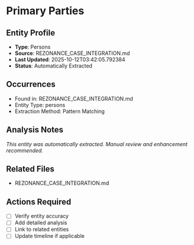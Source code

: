 # Primary Parties

## Entity Profile
- **Type**: Persons
- **Source**: REZONANCE_CASE_INTEGRATION.md
- **Last Updated**: 2025-10-12T03:42:05.792384
- **Status**: Automatically Extracted

## Occurrences
- Found in: REZONANCE_CASE_INTEGRATION.md
- Entity Type: persons
- Extraction Method: Pattern Matching

## Analysis Notes
*This entity was automatically extracted. Manual review and enhancement recommended.*

## Related Files
- REZONANCE_CASE_INTEGRATION.md

## Actions Required
- [ ] Verify entity accuracy
- [ ] Add detailed analysis
- [ ] Link to related entities
- [ ] Update timeline if applicable
